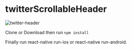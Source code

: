 # twitterScrollableHeader


![twitter-header](https://user-images.githubusercontent.com/28507695/53740558-79370980-3eba-11e9-9c43-9f98af407304.gif)



Clone or Download then run `npm install`

Finally run react-native run-ios or react-native run-android.